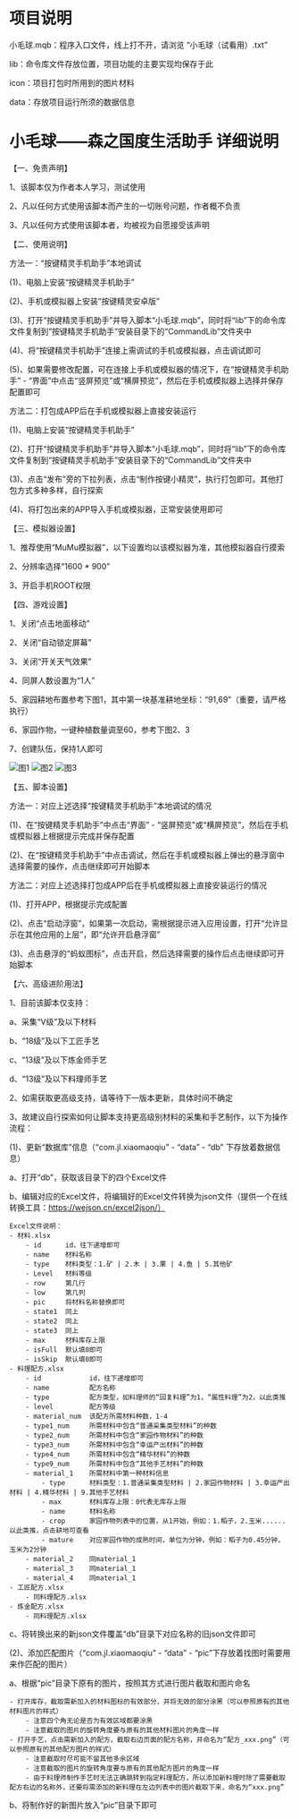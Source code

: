 # 项目说明

小毛球.mqb：程序入口文件，线上打不开，请浏览 “小毛球（试看用）.txt”

lib：命令库文件存放位置，项目功能的主要实现均保存于此

icon：项目打包时所用到的图片材料

data：存放项目运行所须的数据信息

# 小毛球——森之国度生活助手 详细说明

【一、免责声明】

1、该脚本仅为作者本人学习，测试使用

2、凡以任何方式使用该脚本而产生的一切账号问题，作者概不负责

3、凡以任何方式使用该脚本者，均被视为自愿接受该声明


【二、使用说明】

方法一：“按键精灵手机助手”本地调试

(1)、电脑上安装“按键精灵手机助手”

(2)、手机或模拟器上安装“按键精灵安卓版”

(3)、打开“按键精灵手机助手”并导入脚本“小毛球.mqb”，同时将“lib”下的命令库文件复制到“按键精灵手机助手”安装目录下的“CommandLib”文件夹中

(4)、将“按键精灵手机助手”连接上需调试的手机或模拟器，点击调试即可

(5)、如果需要修改配置，可在连接上手机或模拟器的情况下，在“按键精灵手机助手” - “界面”中点击“竖屏预览”或“横屏预览”，然后在手机或模拟器上选择并保存配置即可

方法二：打包成APP后在手机或模拟器上直接安装运行

(1)、电脑上安装“按键精灵手机助手”

(2)、打开“按键精灵手机助手”并导入脚本“小毛球.mqb”，同时将“lib”下的命令库文件复制到“按键精灵手机助手”安装目录下的“CommandLib”文件夹中

(3)、点击“发布”旁的下拉列表，点击“制作按键小精灵”，执行打包即可。其他打包方式多种多样，自行探索

(4)、将打包出来的APP导入手机或模拟器，正常安装使用即可


【三、模拟器设置】

1、推荐使用“MuMu模拟器”，以下设置均以该模拟器为准，其他模拟器自行摸索

2、分辨率选择“1600 * 900”

3、开启手机ROOT权限


【四、游戏设置】

1、关闭“点击地面移动”

2、关闭“自动锁定屏幕”

3、关闭“开关天气效果”

4、同屏人数设置为“1人”

5、家园耕地布置参考下图1，其中第一块基准耕地坐标：“91,69”（重要，请严格执行）

6、家园作物，一键种植数量调至60，参考下图2、3

7、创建队伍，保持1人即可

![图1](https://github.com/Jayvin-Leung/xiaomaoqiu/assets/118683529/af080c06-5ff2-4990-994e-677ca1639f86)
![图2](https://github.com/Jayvin-Leung/xiaomaoqiu/assets/118683529/307bab09-7bef-4914-ab88-059a4af91401)
![图3](https://github.com/Jayvin-Leung/xiaomaoqiu/assets/118683529/1706aebb-828a-4df4-bd8f-7a1a65364f1a)


【五、脚本设置】

方法一：对应上述选择“按键精灵手机助手”本地调试的情况

(1)、在“按键精灵手机助手”中点击“界面” - “竖屏预览”或“横屏预览”，然后在手机或模拟器上根据提示完成并保存配置

(2)、在“按键精灵手机助手”中点击调试，然后在手机或模拟器上弹出的悬浮窗中选择需要的操作，点击继续即可开始脚本

方法二：对应上述选择打包成APP后在手机或模拟器上直接安装运行的情况

(1)、打开APP，根据提示完成配置

(2)、点击“启动浮窗”，如果第一次启动，需根据提示进入应用设置，打开“允许显示在其他应用的上层”，即“允许开启悬浮窗”

(3)、点击悬浮的“蚂蚁图标”，点击开启，然后选择需要的操作后点击继续即可开始脚本


【六、高级进阶用法】

1、目前该脚本仅支持：

a、采集“Ⅴ级”及以下材料

b、“18级”及以下工匠手艺

c、“13级”及以下炼金师手艺

d、“13级”及以下料理师手艺

2、如需获取更高级支持，请等待下一版本更新，具体时间不确定

3、故建议自行探索如何让脚本支持更高级别材料的采集和手艺制作，以下为操作流程：

(1)、更新“数据库”信息（“com.jl.xiaomaoqiu” - “data” - “db” 下存放着数据信息）

a、打开“db”，获取该目录下的四个Excel文件

b、编辑对应的Excel文件，将编辑好的Excel文件转换为json文件（提供一个在线转换工具：https://wejson.cn/excel2json/）

    Excel文件说明：
    - 材料.xlsx
        - id      id，往下递增即可
        - name    材料名称
        - type    材料类型：1.矿 | 2.木 | 3.果 | 4.鱼 | 5.其他矿
        - Level   材料等级
        - row     第几行
        - low     第几列
        - pic     将材料名称替换即可
        - state1  同上
        - state2  同上
        - state3  同上
        - max     材料库存上限
        - isFull  默认填0即可
        - isSkip  默认填0即可
    - 料理配方.xlsx
        - id            id，往下递增即可
        - name          配方名称
        - type          配方类型，如料理师的“回复料理”为1，“属性料理”为2，以此类推
        - level         配方等级
        - material_num  该配方所需材料种数，1-4
        - type1_num     所需材料中包含“普通采集类型材料”的种数
        - type2_num     所需材料中包含“家园作物材料”的种数
        - type3_num     所需材料中包含“幸运产出材料”的种数
        - type4_num     所需材料中包含“精华材料”的种数
        - type9_num     所需材料中包含“其他手艺材料”的种数
        - material_1    所需材料中第一种材料信息
            - type      材料类型：1.普通采集类型材料 | 2.家园作物材料 | 3.幸运产出材料 | 4.精华材料 | 9.其他手艺材料
            - max       材料库存上限：0代表无库存上限
            - name      材料名称
            - crop      家园作物列表中的位置，从1开始，例如：1.稻子，2.玉米......以此类推，点击耕地可查看
            - mature    对应家园作物的成熟时间，单位为分钟，例如：稻子为0.45分钟，玉米为2分钟
        - material_2    同material_1
        - material_3    同material_1
        - material_4    同material_1
    - 工匠配方.xlsx
        - 同料理配方.xlsx
    - 炼金配方.xlsx
        - 同料理配方.xlsx

c、将转换出来的新json文件覆盖“db”目录下对应名称的旧json文件即可

(2)、添加匹配图片（“com.jl.xiaomaoqiu” - “data” - “pic”下存放着找图时需要用来作匹配的图片）

a、根据“pic”目录下原有的图片，按照其方式进行图片截取和图片命名

    - 打开库存，截取需新加入的材料图标的有效部分，并将无效的部分涂黑（可以参照原有的其他材料图片的样式）
        - 注意四个角无论是否为有效区域都要涂黑
        - 注意截取的图片的旋转角度要与原有的其他材料图片的角度一样
    - 打开手艺，点击需新加入的配方，截取右边页面的配方名称，并命名为“配方_xxx.png”（可以参照原有的其他配方图片的样式）
        - 注意截取时尽可能不留其他多余区域
        - 注意截取的图片的旋转角度要与原有的其他配方图片的角度一样
        - 由于料理师制作手艺时无法正确跳转到指定料理配方，所以添加新料理时除了需要截取配方右边的名称外，还要将需添加的新料理在左边列表中的图片截取下来，命名为“xxx.png”

b、将制作好的新图片放入“pic”目录下即可
